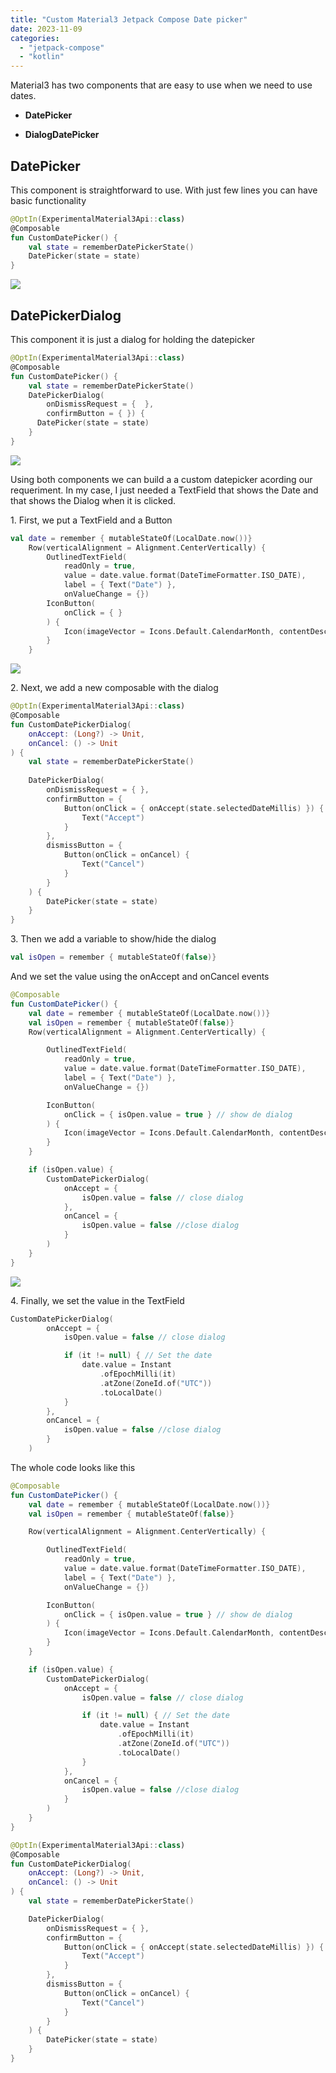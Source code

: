 ```yaml
---
title: "Custom Material3 Jetpack Compose Date picker"
date: 2023-11-09
categories: 
  - "jetpack-compose"
  - "kotlin"
---
```


Material3 has two components that are easy to use when we need to use dates.

- **DatePicker**

- **DialogDatePicker**

## DatePicker

This component is straightforward to use. With just few lines you can have basic functionality

```kotlin
@OptIn(ExperimentalMaterial3Api::class)
@Composable
fun CustomDatePicker() {
    val state = rememberDatePickerState()
    DatePicker(state = state)
}
```

![](images/datepicker.gif)

## DatePickerDialog

This component it is just a dialog for holding the datepicker

```kotlin
@OptIn(ExperimentalMaterial3Api::class)
@Composable
fun CustomDatePicker() {
    val state = rememberDatePickerState()
    DatePickerDialog(
        onDismissRequest = {  },
        confirmButton = { }) {
      DatePicker(state = state)
    }
}
```

![](images/datepicker2.gif)

Using both components we can build a a custom datepicker acording our requeriment. In my case, I just needed a TextField that shows the Date and that shows the Dialog when it is clicked.

1\. First, we put a TextField and a Button

```kotlin
val date = remember { mutableStateOf(LocalDate.now())}
    Row(verticalAlignment = Alignment.CenterVertically) {
        OutlinedTextField(
            readOnly = true,
            value = date.value.format(DateTimeFormatter.ISO_DATE),
            label = { Text("Date") },
            onValueChange = {})
        IconButton(
            onClick = { }
        ) {
            Icon(imageVector = Icons.Default.CalendarMonth, contentDescription = "Calendar")
        }
    }
```

![](images/image-4.png)

2\. Next, we add a new composable with the dialog

```kotlin
@OptIn(ExperimentalMaterial3Api::class)
@Composable
fun CustomDatePickerDialog(
    onAccept: (Long?) -> Unit,
    onCancel: () -> Unit
) {
    val state = rememberDatePickerState()
    
    DatePickerDialog(
        onDismissRequest = { },
        confirmButton = {
            Button(onClick = { onAccept(state.selectedDateMillis) }) {
                Text("Accept")
            }
        },
        dismissButton = {
            Button(onClick = onCancel) {
                Text("Cancel")
            }
        }
    ) {
        DatePicker(state = state)
    }
}
```

3\. Then we add a variable to show/hide the dialog

```kotlin
val isOpen = remember { mutableStateOf(false)}
```

And we set the value using the onAccept and onCancel events

```kotlin
@Composable
fun CustomDatePicker() {
    val date = remember { mutableStateOf(LocalDate.now())}
    val isOpen = remember { mutableStateOf(false)}
    Row(verticalAlignment = Alignment.CenterVertically) {

        OutlinedTextField(
            readOnly = true,
            value = date.value.format(DateTimeFormatter.ISO_DATE),
            label = { Text("Date") },
            onValueChange = {})

        IconButton(
            onClick = { isOpen.value = true } // show de dialog
        ) {
            Icon(imageVector = Icons.Default.CalendarMonth, contentDescription = "Calendar")
        }
    }

    if (isOpen.value) {
        CustomDatePickerDialog(
            onAccept = {
                isOpen.value = false // close dialog
            },
            onCancel = {
                isOpen.value = false //close dialog
            }
        )
    }
}
```

![](images/datepicker3.gif)

4\. Finally, we set the value in the TextField

```kotlin
CustomDatePickerDialog(
        onAccept = {
            isOpen.value = false // close dialog

            if (it != null) { // Set the date
                date.value = Instant
                    .ofEpochMilli(it)
                    .atZone(ZoneId.of("UTC"))
                    .toLocalDate()
            }
        },
        onCancel = {
            isOpen.value = false //close dialog
        }
    )
```

The whole code looks like this

```kotlin
@Composable
fun CustomDatePicker() {
    val date = remember { mutableStateOf(LocalDate.now())}
    val isOpen = remember { mutableStateOf(false)}

    Row(verticalAlignment = Alignment.CenterVertically) {

        OutlinedTextField(
            readOnly = true,
            value = date.value.format(DateTimeFormatter.ISO_DATE),
            label = { Text("Date") },
            onValueChange = {})

        IconButton(
            onClick = { isOpen.value = true } // show de dialog
        ) {
            Icon(imageVector = Icons.Default.CalendarMonth, contentDescription = "Calendar")
        }
    }

    if (isOpen.value) {
        CustomDatePickerDialog(
            onAccept = {
                isOpen.value = false // close dialog

                if (it != null) { // Set the date
                    date.value = Instant
                        .ofEpochMilli(it)
                        .atZone(ZoneId.of("UTC"))
                        .toLocalDate()
                }
            },
            onCancel = {
                isOpen.value = false //close dialog
            }
        )
    }
}

@OptIn(ExperimentalMaterial3Api::class)
@Composable
fun CustomDatePickerDialog(
    onAccept: (Long?) -> Unit,
    onCancel: () -> Unit
) {
    val state = rememberDatePickerState()

    DatePickerDialog(
        onDismissRequest = { },
        confirmButton = {
            Button(onClick = { onAccept(state.selectedDateMillis) }) {
                Text("Accept")
            }
        },
        dismissButton = {
            Button(onClick = onCancel) {
                Text("Cancel")
            }
        }
    ) {
        DatePicker(state = state)
    }
}
```
